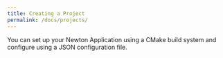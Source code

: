 ```yaml
---
title: Creating a Project
permalink: /docs/projects/
---
```


You can set up your Newton Application using a CMake build system and configure using a JSON configuration
file.
